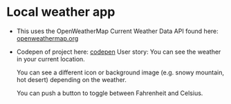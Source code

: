 # Local weather app
*  This uses the OpenWeatherMap Current Weather Data API found here: [openweathermap.org](https://openweathermap.org/api)
*  Codepen of project here: [codepen](http://codepen.io/ohohoreos/full/PWMYxw/)
      User story:
      You can see the weather in your current location.

      You can see a different icon or background image (e.g. snowy mountain, hot desert) depending on the weather.

      You can push a button to toggle between Fahrenheit and Celsius.

